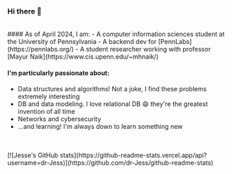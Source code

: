 ### Hi there 👋
<br>
#### As of April 2024, I am:
- A computer information sciences student at the University of Pennsylvania
- A backend dev for [PennLabs](https://pennlabs.org/)
- A student researcher working with professor [Mayur Naik](https://www.cis.upenn.edu/~mhnaik/)
<br>

#### I'm particularly passionate about:
- Data structures and algorithms! Not a joke, I find these problems extremely interesting
- DB and data modeling. I love relational DB 😄 they're the greatest invention of all time
- Networks and cybersecurity
- ...and learning! I'm always down to learn something new
<br>
<br>
[![Jesse's GitHub stats](https://github-readme-stats.vercel.app/api?username=dr-Jess)](https://github.com/dr-Jess/github-readme-stats)

<!--
**dr-Jess/dr-Jess** is a ✨ _special_ ✨ repository because its `README.md` (this file) appears on your GitHub profile.

Here are some ideas to get you started:

- 🔭 I’m currently working on ...
- 🌱 I’m currently learning ...
- 👯 I’m looking to collaborate on ...
- 🤔 I’m looking for help with ...
- 💬 Ask me about ...
- 📫 How to reach me: ...
- 😄 Pronouns: ...
- ⚡ Fun fact: ...
-->
